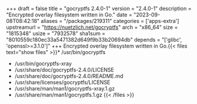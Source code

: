 +++
draft = false
title = "gocryptfs 2.4.0-1"
version = "2.4.0-1"
description = "Encrypted overlay filesystem written in Go."
date = "2023-09-08T08:42:18"
aliases = "/packages/219311"
categories = ['apps-extra']
upstreamurl = "https://nuetzlich.net/gocryptfs"
arch = "x86_64"
size = "1815348"
usize = "7932578"
sha1sum = "8010559c180ec33a5471382d649f9b33b20694db"
depends = "['glibc', 'openssl>=3.1.0']"
+++
Encrypted overlay filesystem written in Go.{{< files text="show files" >}}* /usr/bin/gocryptfs
* /usr/bin/gocryptfs-xray
* /usr/share/doc/gocryptfs-2.4.0/LICENSE
* /usr/share/doc/gocryptfs-2.4.0/README.md
* /usr/share/licenses/gocryptfs/LICENSE
* /usr/share/man/man1/gocryptfs-xray.1.gz
* /usr/share/man/man1/gocryptfs.1.gz
{{< /files >}}